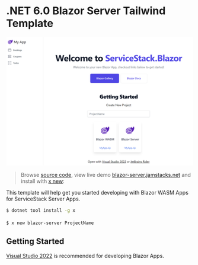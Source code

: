 
# .NET 6.0 Blazor Server Tailwind Template

[![](https://raw.githubusercontent.com/ServiceStack/Assets/master/csharp-templates/blazor-server.png)](https://blazor-server.jamstacks.net)

> Browse [source code](https://github.com/NetCoreTemplates/blazor-server), view live demo [blazor-server.jamstacks.net](https://blazor-server.jamstacks.net) and install with [x new](https://docs.servicestack.net/dotnet-new):

This template will help get you started developing with Blazor WASM Apps for ServiceStack Server Apps.

```bash
$ dotnet tool install -g x

$ x new blazor-server ProjectName
```

## Getting Started

[Visual Studio 2022](https://visualstudio.microsoft.com/launch/) is recommended for developing Blazor Apps.

